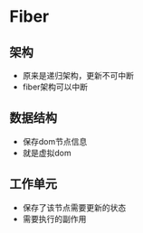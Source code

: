 # Fiber
## 架构
- 原来是递归架构，更新不可中断
- fiber架构可以中断

## 数据结构
- 保存dom节点信息
- 就是虚拟dom

## 工作单元
- 保存了该节点需要更新的状态
- 需要执行的副作用